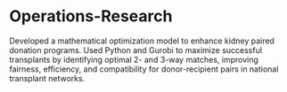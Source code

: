 # Operations-Research
Developed a mathematical optimization model to enhance kidney paired donation programs. Used Python and Gurobi to maximize successful transplants by identifying optimal 2- and 3-way matches, improving fairness, efficiency, and compatibility for donor-recipient pairs in national transplant networks.
